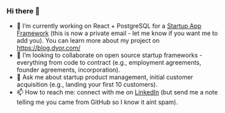 ### Hi there 👋

- 🔭 I’m currently working on React + PostgreSQL for a [Startup App Framework](https://github.com/dyor/attorneymesh/issues) (this is now a private email - let me know if you want me to add you). You can learn more about my project on https://blog.dyor.com/
- 👯 I’m looking to collaborate on open source startup frameworks - everything from code to contract (e.g., employment agreements, founder agreements, incorporation).
- 💬 Ask me about startup product management, initial customer acquisition (e.g., landing your first 10 customers). 
- 📫 How to reach me: connect with me on [LinkedIn](https://www.linkedin.com/in/mattdyor/) (but send me a note telling me you came from GitHub so I know it aint spam). 


<!--
**dyor/dyor** is a ✨ _special_ ✨ repository because its `README.md` (this file) appears on your GitHub profile.

Here are some ideas to get you started:

- 🔭 I’m currently working on ...
- 🌱 I’m currently learning ...
- 👯 I’m looking to collaborate on ...
- 🤔 I’m looking for help with ...
- 💬 Ask me about ...
- 📫 How to reach me: ...
- 😄 Pronouns: ...
- ⚡ Fun fact: ...
-->
